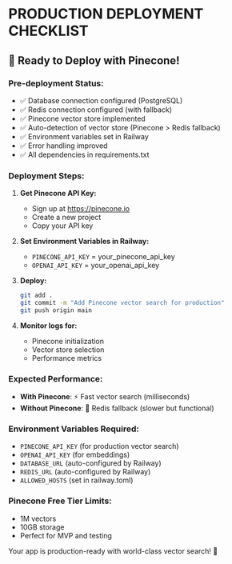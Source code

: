 # PRODUCTION DEPLOYMENT CHECKLIST

## 🚀 Ready to Deploy with Pinecone!

### Pre-deployment Status:

- ✅ Database connection configured (PostgreSQL)
- ✅ Redis connection configured (with fallback)
- ✅ Pinecone vector store implemented
- ✅ Auto-detection of vector store (Pinecone > Redis fallback)
- ✅ Environment variables set in Railway
- ✅ Error handling improved
- ✅ All dependencies in requirements.txt

### Deployment Steps:

1. **Get Pinecone API Key:**

   - Sign up at https://pinecone.io
   - Create a new project
   - Copy your API key

2. **Set Environment Variables in Railway:**

   - `PINECONE_API_KEY` = your_pinecone_api_key
   - `OPENAI_API_KEY` = your_openai_api_key

3. **Deploy:**

   ```bash
   git add .
   git commit -m "Add Pinecone vector search for production"
   git push origin main
   ```

4. **Monitor logs for:**
   - Pinecone initialization
   - Vector store selection
   - Performance metrics

### Expected Performance:

- **With Pinecone**: ⚡ Fast vector search (milliseconds)
- **Without Pinecone**: 🐌 Redis fallback (slower but functional)

### Environment Variables Required:

- `PINECONE_API_KEY` (for production vector search)
- `OPENAI_API_KEY` (for embeddings)
- `DATABASE_URL` (auto-configured by Railway)
- `REDIS_URL` (auto-configured by Railway)
- `ALLOWED_HOSTS` (set in railway.toml)

### Pinecone Free Tier Limits:

- 1M vectors
- 10GB storage
- Perfect for MVP and testing

Your app is production-ready with world-class vector search! 🚀
